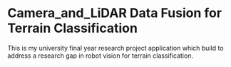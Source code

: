 # Camera_and_LiDAR Data Fusion for Terrain Classification
 This is my university final year research project application which build to address a research gap in robot vision for terrain classification.
